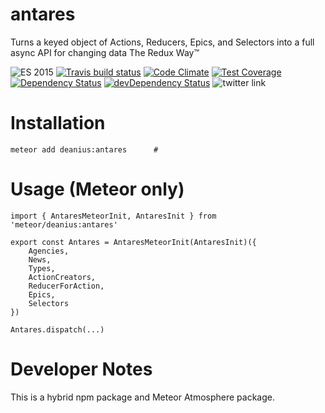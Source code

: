 # antares

Turns a keyed object of Actions, Reducers, Epics, and Selectors into a full async API for changing data The Redux Way™

![ES 2015](https://img.shields.io/badge/ES-2015-brightgreen.svg)
[![Travis build status](https://api.travis-ci.org/deanius/antares.svg?branch=master)](https://travis-ci.org/deanius/antares)
[![Code Climate](https://codeclimate.com/github/deanius/antares/badges/gpa.svg)](https://codeclimate.com/github/deanius/antares)
[![Test Coverage](https://codeclimate.com/github/deanius/antares/badges/coverage.svg)](https://codeclimate.com/github/deanius/antares)
[![Dependency Status](https://david-dm.org/deanius/antares.svg)](https://david-dm.org/deanius/antares)
[![devDependency Status](https://david-dm.org/deanius/antares/dev-status.svg)](https://david-dm.org/deanius/antares#info=devDependencies)
![twitter link](https://img.shields.io/badge/twitter-@deaniusaur-55acee.svg)


# Installation
```
meteor add deanius:antares      #
```

# Usage (Meteor only)

```
import { AntaresMeteorInit, AntaresInit } from 'meteor/deanius:antares'

export const Antares = AntaresMeteorInit(AntaresInit)({
    Agencies,
    News,
    Types,
    ActionCreators,
    ReducerForAction,
    Epics,
    Selectors
})

Antares.dispatch(...)
```

# Developer Notes

This is a hybrid npm package and Meteor Atmosphere package.
